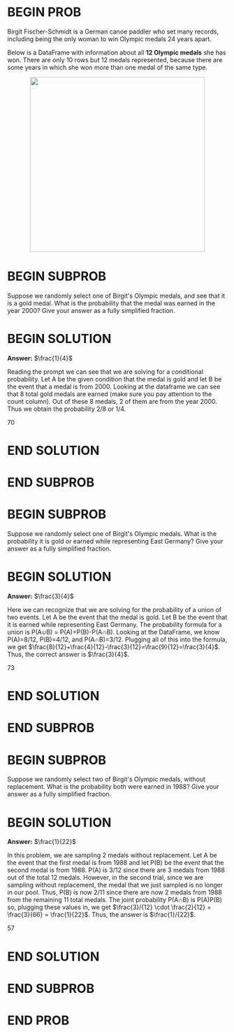 # BEGIN PROB

Birgit Fischer-Schmidt is a German canoe paddler who set many records,
including being the only woman to win Olympic medals 24 years apart.

Below is a DataFrame with information about all **12 Olympic medals**
she has won. There are only 10 rows but 12 medals represented, because
there are some years in which she won more than one medal of the same
type.

<center><img src='../assets/images/wi24-final/birgit.jpg' width=400></center>

# BEGIN SUBPROB

Suppose we randomly select one of Birgit's Olympic medals, and see that
it is a gold medal. What is the probability that the medal was earned in
the year 2000? Give your answer as a fully simplified fraction.


# BEGIN SOLUTION
**Answer:** $\frac{1}{4}$

Reading the prompt we can see that we are solving for a conditional probability. Let A be the given condition that the medal is gold and let B be the event that a medal is from 2000. Looking at the dataframe we can see that 8 total gold medals are earned (make sure you pay attention to the count column). Out of these 8 medals, 2 of them are from the year 2000. Thus we obtain the probability 2/8 or 1/4.

<average>70</average>

# END SOLUTION

# END SUBPROB

# BEGIN SUBPROB

Suppose we randomly select one of Birgit's Olympic medals. What is the
probability it is gold or earned while representing East Germany? Give
your answer as a fully simplified fraction.

# BEGIN SOLUTION
**Answer:** $\frac{3}{4}$

Here we can recognize that we are solving for the probability of a union of two events. Let A be the event that the medal is gold. Let B be the event that it is earned while representing East Germany. The probability formula for a union is P(A∪B) = P(A)+P(B)-P(A∩B). Looking at the DataFrame, we know P(A)=8/12, P(B)=4/12, and P(A∩B)=3/12. Plugging all of this into the formula, we get $\frac{8}{12}+\frac{4}{12}-\frac{3}{12}=\frac{9}{12}=\frac{3}{4}$. Thus, the correct answer is $\frac{3}{4}$.

<average>73</average>

# END SOLUTION

# END SUBPROB

# BEGIN SUBPROB

Suppose we randomly select two of Birgit's Olympic medals, without
replacement. What is the probability both were earned in 1988? Give your
answer as a fully simplified fraction.

# BEGIN SOLUTION
**Answer:** $\frac{1}{22}$

In this problem, we are sampling 2 medals without replacement. Let A be the event that the first medal is from 1988 and let P(B) be the event that the second medal is from 1988. P(A) is 3/12 since there are 3 medals from 1988 out of the total 12 medals. However, in the second trial, since we are sampling without replacement, the medal that we just sampled is no longer in our pool. Thus, P(B) is now 2/11 since there are now 2 medals from 1988 from the remaining 11 total medals. The joint probability P(A∩B) is P(A)P(B) so, plugging these values in, we get $\frac{3}/{12} \cdot \frac{2}{12} = \frac{3}{66} = \frac{1}{22}$. Thus, the answer is $\frac{1}/{22}$.

<average>57</average>

# END SOLUTION

# END SUBPROB

# END PROB